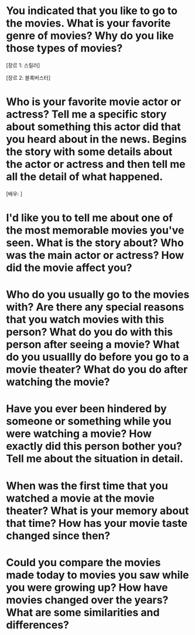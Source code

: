 # You indicated that you like to go to the movies. What is your favorite genre of movies? Why do you like those types of movies?

[장르 1: 스릴러] 


[장르 2: 블록버스터]


# Who is your favorite movie actor or actress? Tell me a specific story about something this actor did that you heard about in the news. Begins the story with some details about the actor or actress and then tell me all the detail of what happened.

[배우: ]


# I'd like you to tell me about one of the most memorable movies you've seen. What is the story about? Who was the main actor or actress? How did the movie affect you?



# Who do you usually go to the movies with? Are there any special reasons that you watch movies with this person? What do you do with this person after seeing a movie? What do you usuallly do before you go to a movie theater? What do you do after watching the movie?



# Have you ever been hindered by someone or something while you were watching a movie? How exactly did this person bother you? Tell me about the situation in detail.



# When was the first time that you watched a movie at the movie theater? What is your memory about that time? How has your movie taste changed since then?



# Could you compare the movies made today to movies you saw while you were growing up? How have movies changed over the years? What are some similarities and differences?

